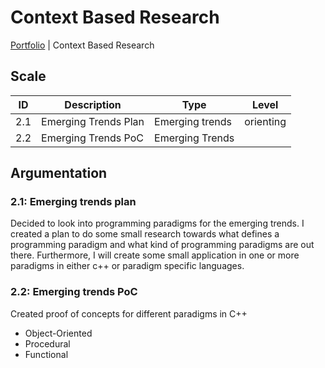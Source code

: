 # Context Based Research

[Portfolio](../../README.md) | Context Based Research

[Uitleg leeruitkomst]: #

## Scale

| ID | Description | Type | Level |
|---|---|---|---|
| 2.1 | Emerging Trends Plan | Emerging trends | orienting |
| 2.2 | Emerging Trends PoC | Emerging Trends

## Argumentation

### 2.1: Emerging trends plan

Decided to look into programming paradigms for the emerging trends. I created a plan to do some small research towards what defines a programming paradigm and what kind of programming paradigms are out there. Furthermore, I will create some small application in one or more paradigms in either c++ or paradigm specific languages. 

### 2.2: Emerging trends PoC

Created proof of concepts for different paradigms in C++
- Object-Oriented
- Procedural
- Functional